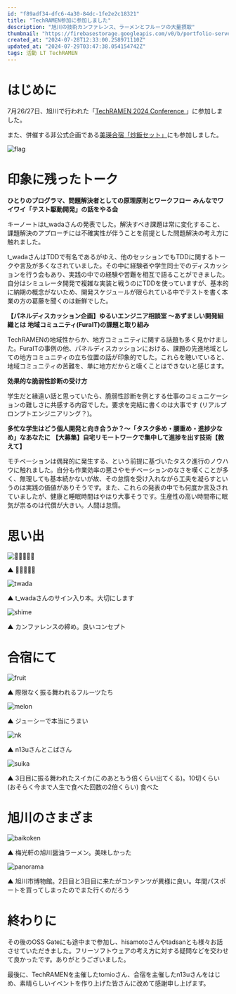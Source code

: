 ```yaml
---
id: "f89adf34-dfc6-4a30-84dc-1fe2e2c18321"
title: "TechRAMEN参加に参加しました"
description: "旭川の技術カンファレンス、ラーメンとフルーツの大量摂取"
thumbnail: "https://firebasestorage.googleapis.com/v0/b/portfolio-server-77440.appspot.com/o/images%2Farticles%2Ff89adf34-dfc6-4a30-84dc-1fe2e2c18321%2Ftwada.webp?alt=media&token=029aaf04-e629-4390-a604-3eb8edc37512"
created_at: "2024-07-28T12:33:00.258971110Z"
updated_at: "2024-07-29T03:47:38.054154742Z"
tags: 活動 LT TechRAMEN
---
```




# はじめに

7月26/27日、旭川で行われた「[TechRAMEN 2024 Conference ](https://techramenconf.net/)」に参加しました。

また、併催する非公式企画である[美瑛合宿「炒飯セット」](https://note.com/_n13u_/n/nbeab0f3639ba)にも参加しました。

![flag](https://firebasestorage.googleapis.com/v0/b/portfolio-server-77440.appspot.com/o/images%2Farticles%2Ff89adf34-dfc6-4a30-84dc-1fe2e2c18321%2Fflag.webp?alt=media&token=a115c1c1-842e-4a34-8b07-e86c7a6b7950)

# 印象に残ったトーク
 
**ひとりのプログラマ、問題解決者としての原理原則とワークフロー**
**みんなでワイワイ「テスト駆動開発」の話をやる会**

キーノートはt_wadaさんの発表でした。解決すべき課題は常に変化すること、課題解決のアプローチには不確実性が伴うことを前提とした問題解決の考え方に触れました。

t_wadaさんはTDDで有名であるがゆえ、他のセッションでもTDDに関するトークや言及が多くなされていました。その中に経験者や学生同士でのディスカッションを行う会もあり、実践の中での経験や苦難を相互で語ることができました。自分はシミュレータ開発で複雑な実装と戦うのにTDDを使っていますが、基本的に納期の概念がないため、開発スケジュールが限られている中でテストを書く本業の方の葛藤を聞くのは新鮮でした。



**【パネルディスカッション企画】ゆるいエンジニア相談室 ～あずましい開発組織とは**
**地域コミュニティ(FuraIT)の課題と取り組み**

TechRAMENの地域性からか、地方コミュニティに関する話題も多く見かけました。FuraITの事例の他、パネルディスカッションにおける、課題の先進地域としての地方コミュニティの立ち位置の話が印象的でした。これらを聴いていると、地域コミュニティの苦難を、単に地方だからと嘆くことはできないと感じます。



**効果的な脆弱性診断の受け方**

学生だと縁遠い話と思っていたら、脆弱性診断を例とする仕事のコミュニケーションの難しさに共感する内容でした。要求を完結に書くのは大事です (リアルプロンプトエンジニアリング？)。



**多忙な学生はどう個人開発と向き合うか？～「タスク多め・腰重め・進捗少なめ」なあなたに**
**【大募集】自宅リモートワークで集中して進捗を出す技術【教えて】**

モチベーションは偶発的に発生する、という前提に基づいたタスク進行のノウハウに触れました。自分も作業効率の悪さやモチベーションのなさを嘆くことが多く、無理しても基本続かないが故、その怠惰を受け入れながら工夫を凝らすというのは実践の価値がありそうです。また、これらの発表の中でも何度か言及されていましたが、健康と睡眠時間はやはり大事そうです。生産性の高い時間帯に眠気が祟るのは代償が大きい。人間は怠惰。

# 思い出

![👏🍜👏🍜👏](https://firebasestorage.googleapis.com/v0/b/portfolio-server-77440.appspot.com/o/images%2Farticles%2Ff89adf34-dfc6-4a30-84dc-1fe2e2c18321%2Fkaijo.webp?alt=media&token=b05cfb23-38ab-46a0-a7ab-b5d79af3db89)

▲ 👏🍜👏🍜👏

![twada](https://firebasestorage.googleapis.com/v0/b/portfolio-server-77440.appspot.com/o/images%2Farticles%2Ff89adf34-dfc6-4a30-84dc-1fe2e2c18321%2Ftwada.webp?alt=media&token=029aaf04-e629-4390-a604-3eb8edc37512)

▲ t_wadaさんのサイン入り本。大切にします

![shime](https://firebasestorage.googleapis.com/v0/b/portfolio-server-77440.appspot.com/o/images%2Farticles%2Ff89adf34-dfc6-4a30-84dc-1fe2e2c18321%2Fconcept.webp?alt=media&token=23935235-86a1-4f2e-91fb-714a2d7926b1)

▲ カンファレンスの締め。良いコンセプト

# 合宿にて

![fruit](https://firebasestorage.googleapis.com/v0/b/portfolio-server-77440.appspot.com/o/images%2Farticles%2Ff89adf34-dfc6-4a30-84dc-1fe2e2c18321%2Ffruit.webp?alt=media&token=cad92d21-f839-4c02-ad85-78c57dbf2a9f)

▲ 際限なく振る舞われるフルーツたち

![melon](https://firebasestorage.googleapis.com/v0/b/portfolio-server-77440.appspot.com/o/images%2Farticles%2Ff89adf34-dfc6-4a30-84dc-1fe2e2c18321%2Fmelon.webp?alt=media&token=8f9daa39-17f6-4093-8563-4b2e3e16d1be)

▲ ジューシーで本当にうまい

![nk](https://firebasestorage.googleapis.com/v0/b/portfolio-server-77440.appspot.com/o/images%2Farticles%2Ff89adf34-dfc6-4a30-84dc-1fe2e2c18321%2Fgasshuku.webp?alt=media&token=20ed3c64-d882-42d7-a5c3-969dbf027951)

▲ n13uさんとこばさん

![suika](https://firebasestorage.googleapis.com/v0/b/portfolio-server-77440.appspot.com/o/images%2Farticles%2Ff89adf34-dfc6-4a30-84dc-1fe2e2c18321%2Fsuika.webp?alt=media&token=7f8d404d-1817-40fc-9b9a-d58ab4b80980)

▲ 3日目に振る舞われたスイカ(このあともう倍くらい出てくる)。10切くらい (おそらく今まで人生で食べた回数の2倍くらい) 食べた

# 旭川のさまざま

![baikoken](https://firebasestorage.googleapis.com/v0/b/portfolio-server-77440.appspot.com/o/images%2Farticles%2Ff89adf34-dfc6-4a30-84dc-1fe2e2c18321%2Framen.webp?alt=media&token=f993978c-7612-40b8-a6a3-f5b87b4e934c)

▲ 梅光軒の旭川醤油ラーメン。美味しかった

![panorama](https://firebasestorage.googleapis.com/v0/b/portfolio-server-77440.appspot.com/o/images%2Farticles%2Ff89adf34-dfc6-4a30-84dc-1fe2e2c18321%2Fhakubutsukan.webp?alt=media&token=85892f6d-aa3e-478e-ac77-aa6d7fc7db49)

▲ 旭川市博物館。2日目と3日目に来たがコンテンツが異様に良い。年間パスポートを買ってしまったのでまた行くのだろう

# 終わりに

その後のOSS Gateにも途中まで参加し、hisamotoさんやtadsanとも様々お話させていただきました。フリーソフトウェアの考え方に対する疑問などを交わせて良かったです。ありがとうございました。

最後に、TechRAMENを主催したtomioさん、合宿を主催したn13uさんをはじめ、素晴らしいイベントを作り上げた皆さんに改めて感謝申し上げます。

